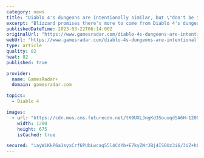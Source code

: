 ```yaml
---
category: news
title: "Diablo 4's dungeons are intentionally similar, but \"don't be too quick to judge\""
excerpt: "Blizzard promises there's more to come from Diablo 4's dungeons. While they are \"intentionally\" designed to have continuity with each other, game director Joe Shely says there's plenty outwith the beta players are yet to see. Speaking to GamesRadar+ ..."
publishedDateTime: 2023-03-22T06:14:00Z
originalUrl: "https://www.gamesradar.com/diablo-4s-dungeons-are-intentionally-similar-but-dont-be-too-quick-to-judge/"
webUrl: "https://www.gamesradar.com/diablo-4s-dungeons-are-intentionally-similar-but-dont-be-too-quick-to-judge/"
type: article
quality: 82
heat: 82
published: true

provider:
  name: GamesRadar+
  domain: gamesradar.com

topics:
  - Diablo 4

images:
  - url: "https://cdn.mos.cms.futurecdn.net/tK9UXLJngKd3Souuqd5A6H-1200-80.jpg"
    width: 1200
    height: 675
    isCached: true

secured: "iayW1KkP6a1syxCrf6PUbLwcaq55l4CdYb+E7kyZWrJBj4ISGUz3i6/3iZ+hLrIx2W3nZvbUf/8UOLMGZW5pngDtCbiy6aN9sfSZY3TTegp/a52dgugm39G8lnCpGcoR+xQSVaRoI5F/gttzf2Jy9cDZXPY5cMEXknOuZRkpG4Yj+M5mfB6Oq/XLOMXVv/wTEucXAozt9CFcD4L7zT2/4P92K09oQjSwNRsEsVO1K6mZlRfkbHlBRz7SDYB4m7u6mDcyBAAsR5kFjtv5vtRNFk0v7Lzs2RY37TjkwWsGbEnp6+9t2xfVBdxfhqARFOldb1uS2+s3iKfwUTs8eyIGSnFjaAIBNs20GZ+V/5UoNYY=;mY7vuRHKEyhCGI0FOpjqzw=="
---
```


